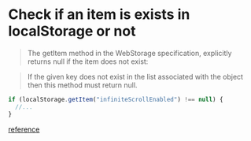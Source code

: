 # Check if an item is exists in localStorage or not

> The getItem method in the WebStorage specification, explicitly returns null if the item does not exist:

> If the given key does not exist in the list associated with the object then this method must return null.

```js
if (localStorage.getItem("infiniteScrollEnabled") !== null) {
  //...
}
```

[reference](https://stackoverflow.com/a/3262631/9980667)
